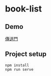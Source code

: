 # book-list

## Demo
[傳送門](https://yoyo-checkout.github.io/book-list/books)

## Project setup
```
npm install
npm run serve
```

